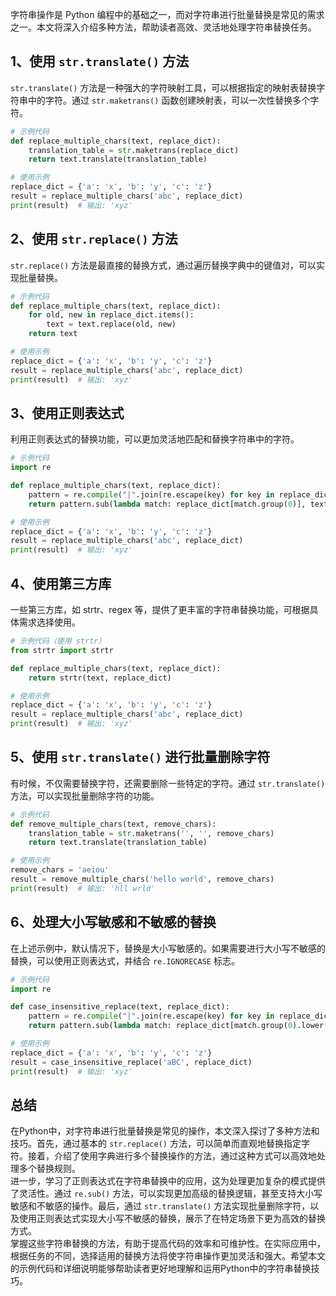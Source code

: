 字符串操作是 Python 编程中的基础之一，而对字符串进行批量替换是常见的需求之一。本文将深入介绍多种方法，帮助读者高效、灵活地处理字符串替换任务。
<a name="HENON"></a>
## 1、使用 `str.translate()` 方法
`str.translate()` 方法是一种强大的字符映射工具，可以根据指定的映射表替换字符串中的字符。通过 `str.maketrans()` 函数创建映射表，可以一次性替换多个字符。
```python
# 示例代码
def replace_multiple_chars(text, replace_dict):
    translation_table = str.maketrans(replace_dict)
    return text.translate(translation_table)

# 使用示例
replace_dict = {'a': 'x', 'b': 'y', 'c': 'z'}
result = replace_multiple_chars('abc', replace_dict)
print(result)  # 输出: 'xyz'
```
<a name="vCX2Y"></a>
## 2、使用 `str.replace()` 方法
`str.replace()` 方法是最直接的替换方式，通过遍历替换字典中的键值对，可以实现批量替换。
```python
# 示例代码
def replace_multiple_chars(text, replace_dict):
    for old, new in replace_dict.items():
        text = text.replace(old, new)
    return text

# 使用示例
replace_dict = {'a': 'x', 'b': 'y', 'c': 'z'}
result = replace_multiple_chars('abc', replace_dict)
print(result)  # 输出: 'xyz'
```
<a name="C0TfA"></a>
## 3、使用正则表达式
利用正则表达式的替换功能，可以更加灵活地匹配和替换字符串中的字符。
```python
# 示例代码
import re

def replace_multiple_chars(text, replace_dict):
    pattern = re.compile("|".join(re.escape(key) for key in replace_dict.keys()))
    return pattern.sub(lambda match: replace_dict[match.group(0)], text)

# 使用示例
replace_dict = {'a': 'x', 'b': 'y', 'c': 'z'}
result = replace_multiple_chars('abc', replace_dict)
print(result)  # 输出: 'xyz'
```
<a name="oYeAq"></a>
## 4、使用第三方库
一些第三方库，如 strtr、regex 等，提供了更丰富的字符串替换功能，可根据具体需求选择使用。
```python
# 示例代码（使用 strtr）
from strtr import strtr

def replace_multiple_chars(text, replace_dict):
    return strtr(text, replace_dict)

# 使用示例
replace_dict = {'a': 'x', 'b': 'y', 'c': 'z'}
result = replace_multiple_chars('abc', replace_dict)
print(result)  # 输出: 'xyz'
```
<a name="ZWpLh"></a>
## 5、使用 `str.translate()` 进行批量删除字符
有时候，不仅需要替换字符，还需要删除一些特定的字符。通过 `str.translate()` 方法，可以实现批量删除字符的功能。
```python
# 示例代码
def remove_multiple_chars(text, remove_chars):
    translation_table = str.maketrans('', '', remove_chars)
    return text.translate(translation_table)

# 使用示例
remove_chars = 'aeiou'
result = remove_multiple_chars('hello world', remove_chars)
print(result)  # 输出: 'hll wrld'
```
<a name="Obf4J"></a>
## 6、处理大小写敏感和不敏感的替换
在上述示例中，默认情况下，替换是大小写敏感的。如果需要进行大小写不敏感的替换，可以使用正则表达式，并结合 `re.IGNORECASE` 标志。
```python
# 示例代码
import re

def case_insensitive_replace(text, replace_dict):
    pattern = re.compile("|".join(re.escape(key) for key in replace_dict.keys()), re.IGNORECASE)
    return pattern.sub(lambda match: replace_dict[match.group(0).lower()], text)

# 使用示例
replace_dict = {'a': 'x', 'b': 'y', 'c': 'z'}
result = case_insensitive_replace('aBC', replace_dict)
print(result)  # 输出: 'xyz'
```
<a name="hsD5w"></a>
## 总结
在Python中，对字符串进行批量替换是常见的操作，本文深入探讨了多种方法和技巧。首先，通过基本的 `str.replace()` 方法，可以简单而直观地替换指定字符。接着，介绍了使用字典进行多个替换操作的方法，通过这种方式可以高效地处理多个替换规则。<br />进一步，学习了正则表达式在字符串替换中的应用，这为处理更加复杂的模式提供了灵活性。通过 `re.sub()` 方法，可以实现更加高级的替换逻辑，甚至支持大小写敏感和不敏感的操作。最后，通过 `str.translate()` 方法实现批量删除字符，以及使用正则表达式实现大小写不敏感的替换，展示了在特定场景下更为高效的替换方式。<br />掌握这些字符串替换的方法，有助于提高代码的效率和可维护性。在实际应用中，根据任务的不同，选择适用的替换方法将使字符串操作更加灵活和强大。希望本文的示例代码和详细说明能够帮助读者更好地理解和运用Python中的字符串替换技巧。
